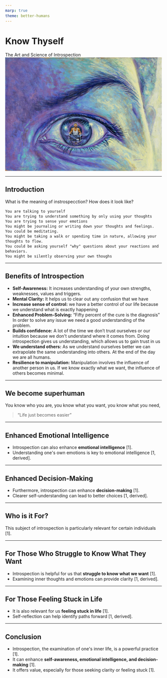 ```yaml
---
marp: true
theme: better-humans
---
```


# **Know Thyself**
The Art and Science of Introspection
![bg cover left:60%](./images/instrospection.jpg)

---

## Introduction
What is the meaning of instrospecction? 
How does it look like? 

```
You are talking to yourself
You are trying to understand something by only using your thoughts
You are trying to sense your emotions
You might be journaling or writing down your thoughts and feelings.
You could be meditating.
You might be taking a walk or spending time in nature, allowing your thoughts to flow.
You could be asking yourself "why" questions about your reactions and behaviors.
You might be silently observing your own thoughs

```

---

## Benefits of Introspection

* **Self-Awareness:** It increases understanding of your own strengths, weaknesses, values and triggers.
* **Mental Clarity:** It helps us to clear out any confusion that we have
* **Increase sense of control:** we have a better control of our life because we understand what is exactly happening
* **Enhanced Problem-Solving:** “Fifty percent of the cure is the diagnosis” In order to solve any issue we need a good understanding of the problem. 
* **Builds confidence:** A lot of the time we don’t trust ourselves or our intuition because we don't understand where it comes from. Doing introspection gives us understanding, which allows us to gain trust in us
* **We understand others:** As we understand ourselves better we can extrapolate the same understanding into others. At the end of the day we are all humans. 
* **Resilience to manipulation:** Manipulation involves the influence of another person in us. If we know exactly what we want, the influence of others becomes minimal. 

---

## We become superhuman
You know who you are, 
you know what you want, 
you know what you need, 
<br />
>“Life just becomes easier”


---

## Enhanced Emotional Intelligence

*   Introspection can also enhance **emotional intelligence** [1].
*   Understanding one's own emotions is key to emotional intelligence [1, derived].

---

## Enhanced Decision-Making

*   Furthermore, introspection can enhance **decision-making** [1].
*   Clearer self-understanding can lead to better choices [1, derived].

---

## Who is it For?

This subject of introspection is particularly relevant for certain individuals [1].

---

## For Those Who Struggle to Know What They Want

*   Introspection is helpful for us that **struggle to know what we want** [1].
*   Examining inner thoughts and emotions can provide clarity [1, derived].

---

## For Those Feeling Stuck in Life

*   It is also relevant for us **feeling stuck in life** [1].
*   Self-reflection can help identify paths forward [1, derived].

---

## Conclusion

*   Introspection, the examination of one's inner life, is a powerful practice [1].
*   It can enhance **self-awareness, emotional intelligence, and decision-making** [1].
*   It offers value, especially for those seeking clarity or feeling stuck [1].
